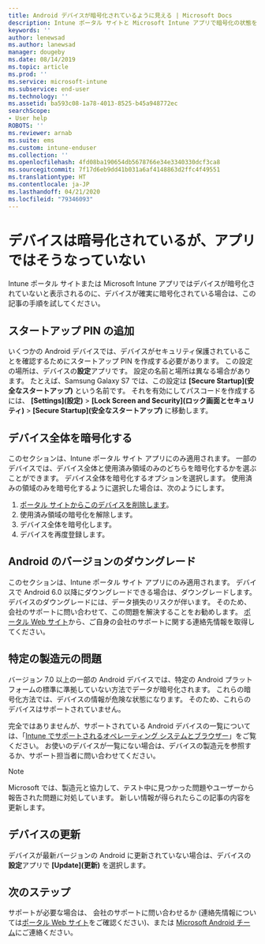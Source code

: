 ```yaml
---
title: Android デバイスが暗号化されているように見える | Microsoft Docs
description: Intune ポータル サイトと Microsoft Intune アプリで暗号化の状態を解決します
keywords: ''
author: lenewsad
ms.author: lanewsad
manager: dougeby
ms.date: 08/14/2019
ms.topic: article
ms.prod: ''
ms.service: microsoft-intune
ms.subservice: end-user
ms.technology: ''
ms.assetid: ba593c08-1a78-4013-8525-b45a948772ec
searchScope:
- User help
ROBOTS: ''
ms.reviewer: arnab
ms.suite: ems
ms.custom: intune-enduser
ms.collection: ''
ms.openlocfilehash: 4fd08ba190654db5678766e34e3340330dcf3ca8
ms.sourcegitcommit: 7f17d6eb9dd41b031a6af4148863d2ffc4f49551
ms.translationtype: HT
ms.contentlocale: ja-JP
ms.lasthandoff: 04/21/2020
ms.locfileid: "79346093"
---
```

# <a name="device-encrypted-but-apps-say-otherwise"></a>デバイスは暗号化されているが、アプリではそうなっていない

Intune ポータル サイトまたは Microsoft Intune アプリではデバイスが暗号化されていないと表示されるのに、デバイスが確実に暗号化されている場合は、この記事の手順を試してください。  

## <a name="add-a-startup-pin"></a>スタートアップ PIN の追加

いくつかの Android デバイスでは、デバイスがセキュリティ保護されていることを確認するためにスタートアップ PIN を作成する必要があります。 この設定の場所は、デバイスの**設定**アプリです。 設定の名前と場所は異なる場合があります。 たとえば、Samsung Galaxy S7 では、この設定は **[Secure Startup]\(安全なスタートアップ\)** という名前です。 それを有効にしてパスコードを作成するには、 **[Settings]\(設定\)**  >  **[Lock Screen and Security]\(ロック画面とセキュリティ\)**  >  **[Secure Startup]\(安全なスタートアップ\)** に移動します。  

## <a name="encrypt-the-entire-device"></a>デバイス全体を暗号化する

このセクションは、Intune ポータル サイト アプリにのみ適用されます。 一部のデバイスでは、デバイス全体と使用済み領域のみのどちらを暗号化するかを選ぶことができます。 デバイス全体を暗号化するオプションを選択します。 使用済みの領域のみを暗号化するように選択した場合は、次のようにします。

1. [ポータル サイトからこのデバイスを削除します](unenroll-your-device-from-intune-android.md)。
2. 使用済み領域の暗号化を解除します。  
3. デバイス全体を暗号化します。  
4. デバイスを再度登録します。  

## <a name="downgrade-your-version-of-android"></a>Android のバージョンのダウングレード

このセクションは、Intune ポータル サイト アプリにのみ適用されます。 デバイスで Android 6.0 以降にダウングレードできる場合は、ダウングレードします。 デバイスのダウングレードには、データ損失のリスクが伴います。 そのため、会社のサポートに問い合わせて、この問題を解決することをお勧めします。 [ポータル Web サイト](https://go.microsoft.com/fwlink/?linkid=2010980)から、ご自身の会社のサポートに関する連絡先情報を取得してください。  

## <a name="specific-manufacturer-issues"></a>特定の製造元の問題

バージョン 7.0 以上の一部の Android デバイスでは、特定の Android プラットフォームの標準に準拠していない方法でデータが暗号化されます。 これらの暗号化方法では、デバイスの情報が危険な状態になります。 そのため、これらのデバイスはサポートされていません。

完全ではありませんが、サポートされている Android デバイスの一覧については、「[Intune でサポートされるオペレーティング システムとブラウザー](https://docs.microsoft.com/intune/fundamentals/supported-devices-browsers#supported-samsung-knox-standard-devices)」をご覧ください。 お使いのデバイスが一覧にない場合は、デバイスの製造元を参照するか、サポート担当者に問い合わせてください。

> [!Note]
> Microsoft では、製造元と協力して、テスト中に見つかった問題やユーザーから報告された問題に対処しています。 新しい情報が得られたらこの記事の内容を更新します。

## <a name="update-devices"></a>デバイスの更新

デバイスが最新バージョンの Android に更新されていない場合は、デバイスの**設定**アプリで **[Update]\(更新\)** を選択します。  

## <a name="next-steps"></a>次のステップ

サポートが必要な場合は、 会社のサポートに問い合わせるか (連絡先情報については[ポータル Web サイト](https://go.microsoft.com/fwlink/?linkid=2010980)をご確認ください)、または <a href="mailto:wintunedroidfbk@microsoft.com?subject=I'm having trouble with enrolling my Android device&body=Describe the issue you're experiencing here.">Microsoft Android チーム</a>にご連絡ください。  
